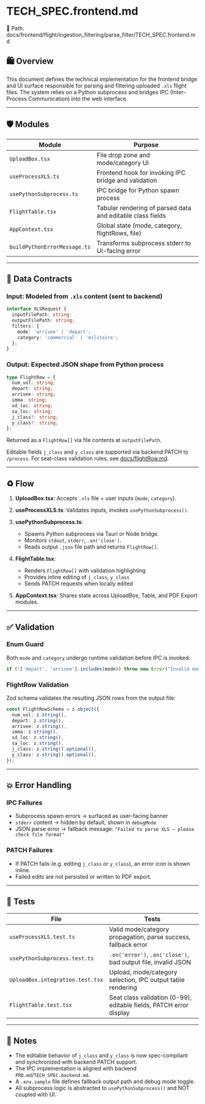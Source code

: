 # TECH\_SPEC.frontend.md

📁 Path: docs/frontend/flight/ingestion\_filtering/parse\_filter/TECH\_SPEC.frontend.md

## 🛍️ Overview

This document defines the technical implementation for the frontend bridge and UI surface responsible for parsing and filtering uploaded `.xls` flight files. The system relies on a Python subprocess and bridges IPC (Inter-Process Communication) into the web interface.

---

## 🛡️ Modules

| Module                       | Purpose                                                    |
| ---------------------------- | ---------------------------------------------------------- |
| `UploadBox.tsx`              | File drop zone and mode/category UI                        |
| `useProcessXLS.ts`           | Frontend hook for invoking IPC bridge and validation       |
| `usePythonSubprocess.ts`     | IPC bridge for Python spawn process                        |
| `FlightTable.tsx`            | Tabular rendering of parsed data and editable class fields |
| `AppContext.tsx`             | Global state (mode, category, flightRows, file)            |
| `buildPythonErrorMessage.ts` | Transforms subprocess stderr to UI-facing error            |

---

## 🔌 Data Contracts

### Input: Modeled from `.xls` content (sent to backend)

```ts
interface XLSRequest {
  inputFilePath: string;
  outputFilePath: string;
  filters: {
    mode: 'arrivee' | 'depart';
    category: 'commercial' | 'militaire';
  };
}
```

### Output: Expected JSON shape from Python process

```ts
type FlightRow = {
  num_vol: string;
  depart: string;
  arrivee: string;
  imma: string;
  sd_loc: string;
  sa_loc: string;
  j_class?: string;
  y_class?: string;
};
```

Returned as a `FlightRow[]` via file contents at `outputFilePath`.

Editable fields `j_class` and `y_class` are supported via backend PATCH to `/process`. For seat-class validation rules, see [docs/flightRow.md](../../../../flightRow.md).

---

## ♻️ Flow

1. **UploadBox.tsx**: Accepts `.xls` file + user inputs (`mode`, `category`).
2. **useProcessXLS.ts**: Validates inputs, invokes `usePythonSubprocess()`.
3. **usePythonSubprocess.ts**:

   * Spawns Python subprocess via Tauri or Node bridge.
   * Monitors `stdout`, `stderr`, `.on('close')`.
   * Reads output `.json` file path and returns `FlightRow[]`.
4. **FlightTable.tsx**:

   * Renders `FlightRow[]` with validation highlighting
   * Provides inline editing of `j_class`, `y_class`
   * Sends PATCH requests when locally edited
5. **AppContext.tsx**: Shares state across UploadBox, Table, and PDF Export modules.

---

## ✅ Validation

### Enum Guard

Both `mode` and `category` undergo runtime validation before IPC is invoked:

```ts
if (!['depart', 'arrivee'].includes(mode)) throw new Error("Invalid mode");
```

### FlightRow Validation

Zod schema validates the resulting JSON rows from the output file:

```ts
const FlightRowSchema = z.object({
  num_vol: z.string(),
  depart: z.string(),
  arrivee: z.string(),
  imma: z.string(),
  sd_loc: z.string(),
  sa_loc: z.string(),
  j_class: z.string().optional(),
  y_class: z.string().optional(),
});
```

---

## 💥 Error Handling

### IPC Failures

* Subprocess spawn errors → surfaced as user-facing banner
* `stderr` content → hidden by default, shown in `debugMode`
* JSON parse error → fallback message: `"Failed to parse XLS – please check file format"`

### PATCH Failures

* If PATCH fails (e.g. editing `j_class` or `y_class`), an error icon is shown inline.
* Failed edits are not persisted or written to PDF export.

---

## 🧪 Tests

| File                             | Tests                                                              |
| -------------------------------- | ------------------------------------------------------------------ |
| `useProcessXLS.test.ts`          | Valid mode/category propagation, parse success, fallback error     |
| `usePythonSubprocess.test.ts`    | `.on('error')`, `.on('close')`, bad output file, invalid JSON      |
| `UploadBox.integration.test.tsx` | Upload, mode/category selection, IPC output table rendering        |
| `FlightTable.test.tsx`           | Seat class validation (0-99), editable fields, PATCH error display |

---

## 📌 Notes

* The editable behavior of `j_class` and `y_class` is now spec-compliant and synchronized with backend PATCH support.
* The IPC implementation is aligned with backend `PRD.md`/`TECH_SPEC.backend.md`.
* A `.env.sample` file defines fallback output path and debug mode toggle.
* All subprocess logic is abstracted to `usePythonSubprocess()` and NOT coupled with UI.
